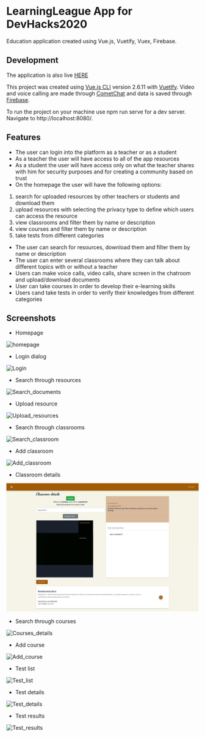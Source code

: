 # LearningLeague App for DevHacks2020

Education application created using Vue.js, Vuetify, Vuex, Firebase.

## Development

The application is also live [HERE](https://devhacks2020-1c585.web.app/)

This project was created using [Vue.js CLI](https://vuejs.org/) version 2.6.11 with [Vuetify](https://vuetifyjs.com/en/).
Video and voice calling are made through [CometChat](https://www.cometchat.com/) and data is saved through [Firebase](https://firebase.google.com/docs).

To run the project on your machine use npm run serve for a dev server. Navigate to http://localhost:8080/.

## Features

* The user can login into the platform as a teacher or as a student
* As a teacher the user will have access to all of the app resources
* As a student the user will have access only on what the teacher shares with him for security purposes and for creating a community based on trust
* On the homepage the user will have the following options: 
 1. search for uploaded resources by other teachers or students and download them
 2. upload resources with selecting the privacy type to define which users can access the resource
 3. view classrooms and filter them by name or description
 4. view courses and filter them by name or description
 5. take tests from different categories
* The user can search for resources, download them and filter them by name or description
* The user can enter several classrooms where they can talk about different topics with or without a teacher
* Users can make voice calls, video calls, share screen in the chatroom and upload/download documents 
* User can take courses in order to develop their e-learning skills
* Users cand take tests in order to verify their knowledges from different categories

## Screenshots
* Homepage

![homepage](src/assets/1.png?raw=true "Homepage")

* Login dialog

![Login](src/assets/2.png?raw=true "Login")

* Search through resources

![Search_documents](src/assets/3.png?raw=true "Search documents")

* Upload resource

![Upload_resources](src/assets/4.png?raw=true "Upload resources")

* Search through classrooms

![Search_classroom](src/assets/5.png?raw=true "Search classroom")

* Add classroom

![Add_classroom](src/assets/6.png?raw=true "Add classroom")

* Classroom details

![Classroom_details](src/assets/7v2.png?raw=true "Classroom details")

* Search through courses

![Courses_details](src/assets/8.png?raw=true "Courses details")

* Add course

![Add_course](src/assets/9.png?raw=true "Add courses")

* Test list

![Test_list](src/assets/10.png?raw=true "Test list")

* Test details

![Test_details](src/assets/11.png?raw=true "Test details")

* Test results

![Test_results](src/assets/12.png?raw=true "Test results")
